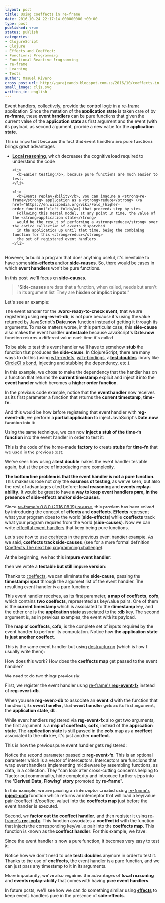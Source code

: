 ```yaml
---
layout: post
title: Using coeffects in re-frame
date: 2016-10-24 22:17:14.000000000 +00:00
type: post
published: true
status: publish
categories:
- ClojureScript
- Clojure
- Effects and Coeffects
- Functional Programming
- Functional Reactive Programming
- re-frame
- Learning
- Tests
author: Manuel Rivero
cross_post_url: http://garajeando.blogspot.com.es/2016/10/coeffects-in-re-frame.html
small_image: cljs.svg
written_in: english
---
```

<p>
  Event handlers, collectively, provide the control logic in a <a href="https://github.com/Day8/re-frame">re-frame</a> application. Since the mutation of the <strong>application state</strong> is taken care of by <strong>re-frame</strong>, 
these <strong>event handlers</strong> can be pure functions that given the current value of 
the <strong>application state</strong> as first argument and the event (with its payload)
as second argument, provide a new value for the <strong>application state</strong>.
</p>

<p>
  This is important because the fact that event handlers are pure functions brings great advantages:
  <ul>
    <li><a href="https://xivilization.net/~marek/blog/2015/02/06/avoiding-action-at-a-distance-is-the-fast-track-to-functional-programming/"><b>Local reasoning</b></a>, which decreases the cognitive load required to understand the code.
    </li>

    <li>
      <b>Easier testing</b>, because pure functions are much easier to test.
    </li>

    <li>
      <b>Events replay-ability</b>, you can imagine a <strong>re-frame</strong> application as a <strong>reduce</strong> (<a href="https://en.wikipedia.org/wiki/Fold_(higher-order_function)">left fold</a>) that proceeds step by step.
      Following this mental model, at any point in time, the value of the <strong>application state</strong>
      would be the result of performing a <strong>reduce</strong> over the entire collection of events dispatched 
      in the application up until that time, being the combining function for this <strong>reduce</strong> 
      the set of registered event handlers.
    </li>
  </ul>
<br>
However, to build a program that does anything useful, it's inevitable to have some <a href="http://blog.jenkster.com/2015/12/what-is-functional-programming.html"><strong>side-effects</strong> and/or <strong>side-causes</strong></a>. So, there would be cases in which <strong>event handlers</strong> won't be pure functions.
</p>

<p>
  In this post, we'll focus on <strong>side-causes</strong>.

  <blockquote>
  "<strong>Side-causes</strong> are data that a function, when called, needs but aren't in its argument list. They are <strong>hidden or implicit inputs</strong>."
  </blockquote>

Let's see an example:
</p>

<script src="https://gist.github.com/trikitrok/40e8c901e151a0c724e683a3e937c9aa.js"></script>

<p>
  The event handler for the <strong>:word-ready-to-check event</strong>, that we are registering using <strong>reg-event-db</strong>, is not pure because it's using the value returned by JavaScript's <strong>Date.now</strong> function instead of getting it through its arguments. To make matters worse, in this particular case, this <strong>side-cause</strong> also makes the event handler <strong>untestable</strong> because JavaScript's <strong>Date.now</strong> function returns a different value each time it's called.
</p>

<p>
  To be able to test this event handler we'll have to somehow <strong>stub</strong> the function that produces the <strong>side-cause</strong>. In ClojureScript, there are many ways to do this (using <a href="https://clojuredocs.org/clojure.core/with-redefs">with-redefs</a>, <a href="https://clojuredocs.org/clojure.core/with-bindings">with-bindings</a>, a <a href="http://martinfowler.com/bliki/TestDouble.html"><strong>test doubles</strong></a> library like <a href="https://github.com/circleci/bond">CircleCI's bond</a>, injecting and stubbing the dependency, etc.).
</p>

<p>
  In this example, we chose to make the dependency that the handler has on a function that returns the <strong>current timestamp</strong> explicit and inject it into the <strong>event handler</strong> which becomes a <strong>higher order function</strong>. 
</p>

<script src="https://gist.github.com/trikitrok/16010b7a4feca5961d80b2e57cbfd12c.js"></script>

<p>
  In the previous code example, notice that the <strong>event handler</strong> now receives as its first parameter a function that returns the <strong>current timestamp</strong>, <strong>time-fn</strong>.
</p>

<p>
  And this would be how before registering that event handler with <strong>reg-event-db</strong>, we perform a <strong>partial application</strong> to inject JavaScript's <strong>Date.now</strong> function into it:
</p>


<script src="https://gist.github.com/trikitrok/da335e6e6a254e13b5ab707f858890ef.js"></script>

<p>
  Using the same technique, we can now <strong>inject a stub of the time-fn function</strong> into the event handler in order to test it:
</p>

<script src="https://gist.github.com/trikitrok/ed389cefd49f8961b16da4bfc8dfc32e.js"></script>

<p>
  This is the code of the home-made <strong>factory</strong> to create <strong>stubs</strong> for <strong>time-fn</strong> that we used in the previous test:
</p>

<script src="https://gist.github.com/trikitrok/f8ae9b12ac225b87ab3c9c3c21dc5c57.js"></script>

<p>
  We've seen how using a <strong>test double</strong> makes the event handler testable again, but at the price of introducing more complexity.
</p>

<p>
  <strong>The bottom line problem is that the event handler is not a pure function</strong>. This makes us lose not only the <strong>easiness of testing</strong>, as we've seen, but also the rest of advantages cited before: <strong>local reasoning</strong> and <strong>events replay-ability</strong>. It would be great to have <strong>a way to keep event handlers pure, in the presence of side-effects and/or side-causes</strong>.
</p>

<p>
  Since <a href="https://github.com/Day8/re-frame/blob/master/CHANGES.md">re-frame's 0.8.0 (2016.08.19) release</a>, this problem has been solved by introducing the concept of <strong>effects</strong> and <strong>coeffects</strong>. <strong>Effects</strong> represent what your program does to the world (<strong>side-effects</strong>) while <strong>coeffects</strong> track what your program requires from the world (<strong>side-causes</strong>). Now we can write <a href="https://github.com/Day8/re-frame/blob/master/docs/EffectfulHandlers.md">effectful event handlers</a> that keep being pure functions.
</p>

<p>
  Let's see how to use <a href="https://github.com/Day8/re-frame/blob/master/docs/Coeffects.md">coeffects</a> in the previous event handler example. As we said, <strong>coeffects track side-causes</strong>, (see for a more formal definition <a href="http://tomasp.net/blog/2014/why-coeffects-matter/">Coeffects The next big programming challenge</a>).
</p>

<p>
  At the beginning, we had this <strong>impure event handler</strong>:
</p>

<script src="https://gist.github.com/trikitrok/40e8c901e151a0c724e683a3e937c9aa.js"></script>

<p>
  then we wrote a <strong>testable but still impure version</strong>:
</p>

<script src="https://gist.github.com/trikitrok/16010b7a4feca5961d80b2e57cbfd12c.js"></script>

<p>
  Thanks to <a href="https://github.com/Day8/re-frame/blob/master/docs/Coeffects.md">coeffects</a>, we can eliminate the  <strong>side-cause</strong>, passing the <strong>timestamp input</strong> through the argument list of the event handler. The resulting event handler is a pure function:
</p>

<script src="https://gist.github.com/trikitrok/ae7258c39d91dcaf540c1617c2c13077.js"></script>

<p>
  This event handler receives, as its first parameter, <strong>a map of coeffects</strong>, <strong>cofx</strong>, which contains <strong>two coeffects</strong>, represented as key/value pairs. One of them is the <strong>current timestamp</strong> which is associated to the <strong>:timestamp</strong> key, and the other one is the <strong>application state</strong> associated to the <strong>:db</strong> key. The second argument is, as in previous examples, the event with its payload. 
</p>

<p>
  The <strong>map of coeffects</strong>, <strong>cofx</strong>, is the complete set of inputs required by the event handler to perform its computation. Notice how <strong>the application state is just another coeffect</strong>.
</p>

<p>
  This is the same event handler but using <a href="http://garajeando.blogspot.com.es/2014/12/talk-about-clojure-destructuring.html">destructuring</a> (which is how I usually write them):
</p>

<script src="https://gist.github.com/trikitrok/153b3d36687091d6ec8d073f70a6f812.js"></script>

<p>
  How does this work? How does the <strong>coeffects map</strong> get passed to the event handler?
</p>

<p>
  We need to do two things previously:
</p>

<p>
  First, we register the event handler using <a href="https://github.com/Day8/re-frame/blob/master/docs/Coeffects.md">re-frame's <strong>reg-event-fx</strong></a> instead of <strong>reg-event-db</strong>. 
</p>

<p>
  When you use <strong>reg-event-db</strong> to associate an <strong>event id</strong> with the function that handles it, its <strong>event handler</strong>, that <strong>event handler</strong> gets as its first argument, the <strong>application state</strong>, <strong>db</strong>.
</p>

<p>
  While event handlers registered via <strong>reg-event-fx</strong> also get two arguments, the first argument is a <strong>map of coeffects</strong>, <strong>cofx</strong>, instead of the <strong>application state</strong>. The <strong>application state</strong> is still passed in the <strong>cofx</strong> map as a <strong>coeffect</strong> associated to the <strong>:db</strong> key, it's just another <strong>coeffect</strong>.

This is how the previous pure event handler gets registered:
</p>

<script src="https://gist.github.com/trikitrok/c3c14ba3ea8ef63100b8a1d0b7c955a8.js"></script>

<p>
  Notice the second parameter passed to <strong>reg-event-fx</strong>. This is an optional parameter which is a vector of <a href="https://github.com/Day8/re-frame/blob/master/docs/Interceptors.md">interceptors</a>. Interceptors are functions that wrap event handlers implementing middleware by assembling functions, as data, in a collection. They "can look after cross-cutting concerns helping to "factor out commonality, hide complexity and introduce further steps into the <strong>'Derived Data, Flowing' story</strong> promoted by <strong>re-frame</strong>".
</p>

<p>
  In this example, we are passing an interceptor created using <a href="https://github.com/Day8/re-frame/blob/master/docs/Coeffects.md">re-frame's <strong>inject-cofx</strong></a> function which returns an interceptor that will load a key/value pair (coeffect id/coeffect value) into the <strong>coeffects map</strong> just before the event handler is executed.
</p>

<p>
  Second, we <strong>factor out the <strong>coeffect handler</strong></strong>, and then register it using <a href="https://github.com/Day8/re-frame/blob/master/docs/Coeffects.md">re-frame's <strong>reg-cofx</strong></a>. This function associates a <strong>coeffect id</strong>  with the function that injects the corresponding key/value pair into the <strong>coeffects map</strong>. This function is known as the <strong>coeffect handler</strong>. For this example, we have:
</p>

<script src="https://gist.github.com/trikitrok/5ce7ace9f05552bc6609afcc475efb5f.js"></script>

<p>
  Since the event handler is now a pure function, it becomes very easy to test it:
</p>

<script src="https://gist.github.com/trikitrok/374e323a279c32274473f84aa97631ee.js"></script>

<p>
  Notice how we don't need to use <strong>tests doubles</strong> anymore in order to test it. Thanks to the use of <strong>coeffects</strong>, the event handler is a pure function, and we can just pass any timestamp to it in its arguments.
</p>

<p>
  More importantly, we've also regained the advantages of <strong>local reasoning</strong> and <strong>events replay-ability</strong> that comes with having <strong>pure event handlers</strong>.
</p>

<p>
  In future posts, we'll see how we can do something similar using <a href="https://github.com/Day8/re-frame/blob/master/docs/Effects.md"><strong>effects</strong></a> to keep events handlers pure in the presence of <strong>side-effects</strong>.
</p>